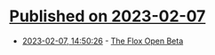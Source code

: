 # [Published on 2023-02-07](index.md)

* [2023-02-07, 14:50:26](https://news.ycombinator.com/item?id=34693477) - [The Flox Open Beta](https://floxdev.com/blog/flox-open-beta)
